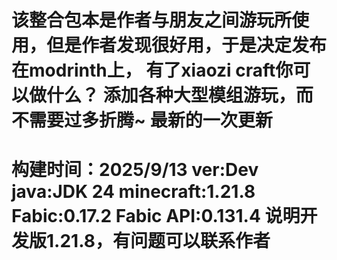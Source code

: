该整合包本是作者与朋友之间游玩所使用，但是作者发现很好用，于是决定发布在modrinth上， 有了xiaozi craft你可以做什么？ 添加各种大型模组游玩，而不需要过多折腾~
最新的一次更新
====================================================================
构建时间：2025/9/13
ver:Dev
java:JDK 24
minecraft:1.21.8
Fabic:0.17.2
Fabic API:0.131.4
说明开发版1.21.8，有问题可以联系作者
====================================================================
